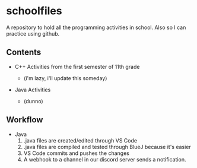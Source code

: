 # schoolfiles

A repository to hold all the programming activities in school.
Also so I can practice using github.


## Contents

* C++ Activities from the first semester of 11th grade
    * (i'm lazy, i'll update this someday)

* Java Activities
    * (dunno)

## Workflow

* Java
    1. .java files are created/edited through VS Code
    2. .java files are compiled and tested through BlueJ because it's easier
    3. VS Code commits and pushes the changes
    4. A webhook to a channel in our discord server sends a notification.


